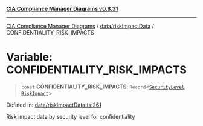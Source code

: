 [**CIA Compliance Manager Diagrams v0.8.31**](../../../README.md)

***

[CIA Compliance Manager Diagrams](../../../modules.md) / [data/riskImpactData](../README.md) / CONFIDENTIALITY\_RISK\_IMPACTS

# Variable: CONFIDENTIALITY\_RISK\_IMPACTS

> `const` **CONFIDENTIALITY\_RISK\_IMPACTS**: `Record`\<[`SecurityLevel`](../../../types/cia/type-aliases/SecurityLevel.md), [`RiskImpact`](../interfaces/RiskImpact.md)\>

Defined in: [data/riskImpactData.ts:261](https://github.com/Hack23/cia-compliance-manager/blob/85c025371255f412469ec0119911b7cb143a6212/src/data/riskImpactData.ts#L261)

Risk impact data by security level for confidentiality
